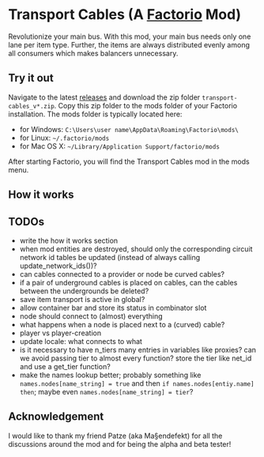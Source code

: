 # Transport Cables (A [Factorio](https://www.factorio.com/) Mod)

Revolutionize your main bus.
With this mod, your main bus needs only one lane per item type.
Further, the items are always distributed evenly among all consumers
which makes balancers unnecessary.

## Try it out

Navigate to the latest [releases](https://github.com/michael-koller-91/transport-cables/releases)
and download the zip folder `transport-cables_v*.zip`.
Copy this zip folder to the mods folder of your Factorio installation.
The mods folder is typically located here:
* for Windows: `C:\Users\user name\AppData\Roaming\Factorio\mods\`
* for Linux: `~/.factorio/mods`
* for Mac OS X: `~/Library/Application Support/factorio/mods`

After starting Factorio, you will find the Transport Cables mod in the mods menu.

## How it works

## TODOs

* write the how it works section
* when mod entities are destroyed, should only the corresponding circuit network id tables be updated (instead of always calling update_network_ids())?
* can cables connected to a provider or node be curved cables?
* if a pair of underground cables is placed on cables, can the cables between the undergrounds be deleted?
* save item transport is active in global?
* allow container bar and store its status in combinator slot
* node should connect to (almost) everything
* what happens when a node is placed next to a (curved) cable?
* player vs player-creation
* update locale: what connects to what
* is it necessary to have n_tiers many entries in variables like proxies? can we avoid passing tier to almost every function? store the tier like net_id and use a get_tier function?
* make the names lookup better; probably something like `names.nodes[name_string] = true` and then `if names.nodes[entiy.name] then`; maybe even `names.nodes[name_string] = tier`?

## Acknowledgement

I would like to thank my friend Patze (aka Ma§endefekt) for all the discussions around the mod
and for being the alpha and beta tester!

